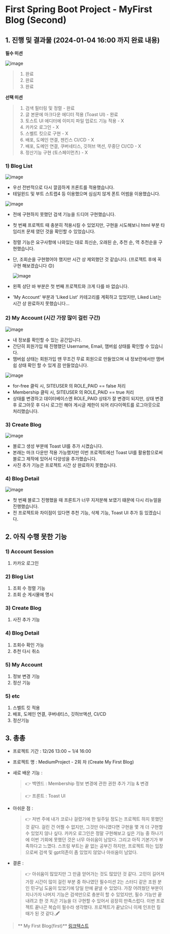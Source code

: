 # First Spring Boot Project - MyFirst Blog (Second)

## 1. 진행 및 결과물 (2024-01-04 16:00 까지 완료 내용)

**필수 미션**

![image](https://github.com/bukwon/Medium_Mission_BuKwon/assets/148305892/ee8d76fe-1978-4927-a813-369837a50984)

> 1. 완료
> 2. 완료
> 3. 완료

**선택 미션**

> 1. 검색 필터링 및 정렬 - 완료
> 2. 글 본문에 마크다운 에디터 적용 (Toast UI) - 완료
> 3. 토스트 UI 에디터에 이미지 파일 업로드 기능 적용 - X
> 4. 카카오 로그인 - X
> 5. 스벨트 킷으로 구현 - X
> 6. 배포, 도메인 연결, 젠킨스 CI/CD - X
> 7. 배포, 도메인 연결, 쿠버네티스, 깃허브 액션, 무중단 CI/CD - X
> 8. 정산기능 구현 (토스페이먼츠) - X

### 1) Blog List

![image](https://github.com/bukwon/Medium_Mission_BuKwon/assets/148305892/e0634876-3283-4fdc-aa11-f42c1a01632c)

- 우선 전반적으로 다시 깔끔하게 프론트를 적용했습니다.
- 테일윈드 및 부트 스트랩4 등 이용했으며 심심치 않게 폰트 어썸을 이용했습니다.

![image](https://github.com/bukwon/Medium_Mission_BuKwon/assets/148305892/614ffc50-a99b-4b15-8884-b4e3b97090db)

- 전에 구현하지 못했던 검색 기능을 드디어 구현했습니다.
- 첫 번째 프로젝트 때 충분히 적용시킬 수 있었지만, 구현을 시도해보니 html 부분 타임리프 문제 였던 것을 확인할 수 있었습니다.
- 정렬 기능은 요구사항에 나와있는 대로 최신순, 오래된 순, 추천 순, 역 추천순을 구현했습니다.
- 단, 조회순을 구현했어야 했지만 시간 상 제외했던 것 같습니다. (프로젝트 후에 꼭 구현 해보겠습니다 😊)

  ![image](https://github.com/bukwon/Medium_Mission_BuKwon/assets/148305892/53b3a985-dead-40af-b308-3f85cb58299c)

- 왼쪽 상단 바 부분은 첫 번째 프로젝트와 크게 다를 바 없습니다.
- 'My Account' 부분과 'Liked List' 카테고리를 계획하고 있었지만, Liked List는 시간 상 완료하지 못했습니다...

### 2) My Account (시간 가장 많이 걸린 구간)

![image](https://github.com/bukwon/Medium_Mission_BuKwon/assets/148305892/f4fe3b75-846e-43b9-8fbf-b5297303baee)

- 내 정보를 확인할 수 있는 공간입니다.
- 간단히 회원가입 때 진행했던 Username, Email, 맴버쉽 상태를 확인할 수 있습니다.
- 맴버쉽 상태는 회원가입 땐 무조건 무료 회원으로 만들었으며 내 정보란에서만 맴버쉽 상태 확인 할 수 있게 끔 만들었습니다.

![image](https://github.com/bukwon/Medium_Mission_BuKwon/assets/148305892/a0240c0b-3db8-477d-a229-2e9187026869)

- for-free 클릭 시, SITEUSER 의 ROLE_PAID == false 처리
- Membership 클릭 시, SITEUSER 의 ROLE_PAID == true 처리
- 상태를 변경하고 데이터베이스엔 ROLE_PAID 상태가 잘 변경이 되지만, 상태 변경 후 로그아웃 후 다시 로그인 해야 게시글 제한이 되어 리다이렉트를 로그아웃으로 처리했습니다.

### 3) Create Blog

![image](https://github.com/bukwon/Medium_Mission_BuKwon/assets/148305892/6b37ca10-da9a-4be1-a7ea-5414a72f7479)

- 블로그 생성 부분에 Toast UI를 추가 시켰습니다.
- 본래는 마크 다운만 적용 가능했지만 이번 프로젝트에선 Toast UI를 활용함으로써 블로그 제작에 있어서 다양성을 추가했습니다.
- 사진 추가 기능은 프로젝트 시간 상 완료하지 못했습니다.

### 4) Blog Detail

![image](https://github.com/bukwon/Medium_Mission_BuKwon/assets/148305892/54157b9f-ab17-4f05-9ef2-62ea644d4125)

- 첫 번째 블로그 진행했을 때 프론트가 너무 지저분해 보였기 떄문에 다시 리뉴얼을 진행했습니다.
- 전 프로젝트와 차이점이 있다면 추천 기능, 삭제 기능, Toast UI 추가 등 있겠습니다.

## 2. 아직 수행 못한 기능

### 1) Account Session

  1) 카카오 로그인

### 2) Blog List

  1) 조회 수 정렬 기능
  2) 조회 순 게시물에 명시

### 3) Create Blog

  1) 사진 추가 기능

### 4) Blog Detail

  1) 조회수 확인 가능
  2) 추천 다시 취소

### 5) My Account

  1) 정보 변경 기능
  2) 정산 기능

### 5) etc

  1) 스벨트 킷 적용
  2) 배포, 도메인 연결, 쿠버네티스, 깃허브액션, CI/CD
  3) 정산기능

## 3. 총총

- 프로젝트 기간 : 12/26 13:00 ~ 1/4 16:00
- 프로젝트 명 : MediumProject - 2회 차 (Create My First Blog)
- 새로 배운 기능 :
  > 👉 백엔드 : Membership 정보 변경에 관한 권한 추가 기능 & 변경
  
  > 👉 프론트 : Toast UI
- 아쉬운 점 :
  > 👉 저번 주에 내가 코로나 걸렸기에 한 일주일 정도는 프로젝트 하지 못했던 것 같다. 걸린 건 어쩔 수 없지만, 그것만 아니였다면 구현을
  > 몇 개 더 구현할 수 있었지 않나 싶다. 카카오 로그인은 정말 구현해보고 싶은 기능 중 하나기에 이번 기회에 못했던 것은 너무
  > 아쉬움이 남았다.
  > 그리고 아직 기본기가 부족하다고 느꼈다. 스프링 부트는 끝 없는 공부긴 하지만, 프로젝트 하는 입장으로써 검색 및 gpt의존이 좀 있었지
  > 않았나 아쉬움이 남았다.
- 결론 :
  > 👉 아쉬움이 많았지만 그 만큼 얻어가는 것도 많았던 것 같다. 고민이 길어져 가장 시간이 많이 걸린 부분 중 하나였던 필수미션 2는
  > 스터디 같은 조원 분인 민구님 도움이 있었기에 당일 만에 끝낼 수 있었다. 가장 어려웠던 부분이 지나가자 나머지 기능은 검색만으로
  > 충분히 할 수 있었지만, 필수 기능만 끝내려고 한 것 치곤 기능을 더 구현할 수 있어서 굉장히 만족스럽다. 이번 프로젝트 끝나곤 복습이 필수라 생각했다.
  > 프로젝트가 끝났으니 이제 인프런 킬 때가 된 것 같다.🖋️
  
>  ** My First Blog(first)** [링크텍스트](https://velog.io/@dnu05043/week02-Medium-Project1first-My-First-Blog)
